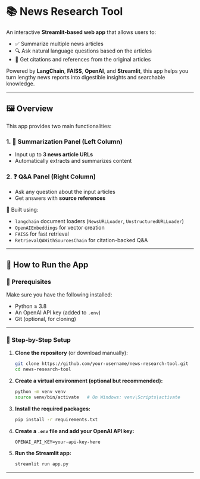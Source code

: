# 📚 News Research Tool

An interactive **Streamlit-based web app** that allows users to:
- ✅ Summarize multiple news articles
- 🔍 Ask natural language questions based on the articles
- 📌 Get citations and references from the original articles

Powered by **LangChain**, **FAISS**, **OpenAI**, and **Streamlit**, this app helps you turn lengthy news reports into digestible insights and searchable knowledge.

---

## 🖼️ Overview

This app provides two main functionalities:

### 1. 📝 **Summarization Panel (Left Column)**
- Input up to **3 news article URLs**
- Automatically extracts and summarizes content

### 2. ❓ **Q&A Panel (Right Column)**
- Ask any question about the input articles
- Get answers with **source references**

🧠 Built using:
- `langchain` document loaders (`NewsURLLoader`, `UnstructuredURLLoader`)
- `OpenAIEmbeddings` for vector creation
- `FAISS` for fast retrieval
- `RetrievalQAWithSourcesChain` for citation-backed Q&A

---

## 🚀 How to Run the App

### 🧰 Prerequisites

Make sure you have the following installed:

- Python ≥ 3.8
- An OpenAI API key (added to `.env`)
- Git (optional, for cloning)

---

### 🔧 Step-by-Step Setup

1. **Clone the repository** (or download manually):

    ```bash
    git clone https://github.com/your-username/news-research-tool.git
    cd news-research-tool
    ```

2. **Create a virtual environment (optional but recommended):**

    ```bash
    python -m venv venv
    source venv/bin/activate   # On Windows: venv\Scripts\activate
    ```

3. **Install the required packages:**

    ```bash
    pip install -r requirements.txt
    ```

4. **Create a `.env` file and add your OpenAI API key:**

    ```
    OPENAI_API_KEY=your-api-key-here
    ```

5. **Run the Streamlit app:**

    ```bash
    streamlit run app.py
    ```

---
